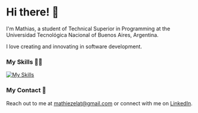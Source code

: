# Hi there! 👋

I'm Mathias, a student of Technical Superior in Programming at the Universidad Tecnológica Nacional of Buenos Aires, Argentina.

I love creating and innovating in software development. 

### My Skills 👨‍💻

[![My Skills](https://skillicons.dev/icons?i=js,typescript,java,python,cpp,c,react,vue,angular,html,css,nodejs,express,nestjs,git,github,graphql,mysql,postgres,sqlite,mongodb,vscode,vite)](https://skillicons.dev)

### My Contact 📧
Reach out to me at <a href="mailto:mathiezelat@gmail.com">mathiezelat@gmail.com</a> or connect with me on <a href="https://linkedin.com/in/mathxlat" target="_blank" rel="noopener noreferrer">LinkedIn</a>.
